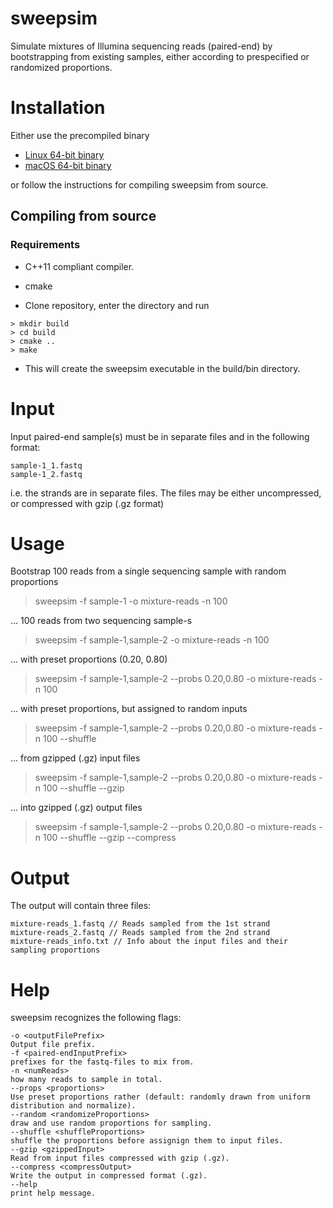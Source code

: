 # sweepsim
Simulate mixtures of Illumina sequencing reads (paired-end) by
bootstrapping from existing samples, either according to prespecified
or randomized proportions.

# Installation
Either use the precompiled binary
* [Linux 64-bit binary](https://github.com/tmaklin/sweepsim/releases/download/v0.2.4b/sweepsim-v0.2.4b_linux_x86-64.tar.gz)
* [macOS 64-bit binary](https://github.com/tmaklin/sweepsim/releases/download/v0.2.4b/sweepsim-v0.2.4b_macOS_x86-64.tar.gz)

or follow the instructions for compiling sweepsim from source.

## Compiling from source
### Requirements
- C++11 compliant compiler.
- cmake

- Clone repository, enter the directory and run
```
> mkdir build
> cd build
> cmake ..
> make
```
- This will create the sweepsim executable in the build/bin directory.

# Input
Input paired-end sample(s) must be in separate files and in the
following format:
```
sample-1_1.fastq
sample-1_2.fastq
```
i.e. the strands are in separate files. The files may be either
uncompressed, or compressed with gzip (.gz format)

# Usage
Bootstrap 100 reads from a single sequencing sample with random proportions
> sweepsim -f sample-1 -o mixture-reads -n 100

... 100 reads from two sequencing sample-s
> sweepsim -f sample-1,sample-2 -o mixture-reads -n 100

... with preset proportions (0.20, 0.80)
> sweepsim -f sample-1,sample-2 --probs 0.20,0.80 -o mixture-reads -n 100

... with preset proportions, but assigned to random inputs
> sweepsim -f sample-1,sample-2 --probs 0.20,0.80 -o mixture-reads -n 100 --shuffle

... from gzipped (.gz) input files
> sweepsim -f sample-1,sample-2 --probs 0.20,0.80 -o mixture-reads -n 100 --shuffle --gzip

... into gzipped (.gz) output files
> sweepsim -f sample-1,sample-2 --probs 0.20,0.80 -o mixture-reads -n 100 --shuffle --gzip --compress

# Output
The output will contain three files:
```
mixture-reads_1.fastq // Reads sampled from the 1st strand
mixture-reads_2.fastq // Reads sampled from the 2nd strand
mixture-reads_info.txt // Info about the input files and their sampling proportions
```

# Help
sweepsim recognizes the following flags:

```
-o <outputFilePrefix>
Output file prefix.
-f <paired-endInputPrefix>
prefixes for the fastq-files to mix from.
-n <numReads>
how many reads to sample in total.
--props <proportions>
Use preset proportions rather (default: randomly drawn from uniform distribution and normalize).
--random <randomizeProportions>
draw and use random proportions for sampling.
--shuffle <shuffleProportions>
shuffle the proportions before assignign them to input files.
--gzip <gzippedInput>
Read from input files compressed with gzip (.gz).
--compress <compressOutput>
Write the output in compressed format (.gz).
--help
print help message.
```
